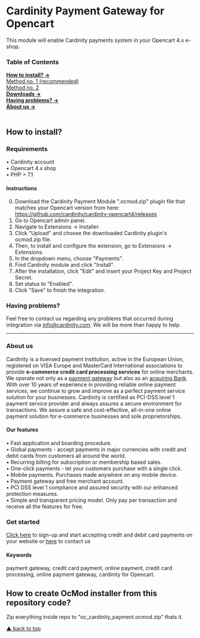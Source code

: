 # Cardinity Payment Gateway for Opencart
This module will enable Cardinity payments system in your Opencart 4.x e-shop. 

### Table of Contents  
[<b>How to install? →</b>](#how-to-install)<br>
      [Method no. 1 (recommended)](#Method-no-1-recommended)  
       [Method no. 2](#method-no-2)   
 [<b>Downloads →</b>](#downloads)<br>
 [<b>Having problems? →</b>](#Having-problems)<br>
 [<b>About us →</b>](#aboutus)<br>     
<a name="headers"/>  

## How to install?

### Requirements
• Cardinity account  
• Opencart 4.x shop  
• PHP > 7.1
<br>

#### Instructions
0. Download the Cardinity Payment Module ".ocmod.zip" plugin file that matches your Opencart version from here: https://github.com/cardinity/cardinity-opencart4/releases
1. Go to Opencart admin panel.
2. Navigate to Extensions → Installer.
3. Click "Upload" and choose the downloaded Cardinity plugin's ocmod.zip file.
4. Then, to install and configure the extension, go to Extensions → Extensions.
5. In the dropdown menu, choose "Payments".
6. Find Cardinity module and click "Install".
7. After the installation, click "Edit" and insert your Project Key and Project Secret. 
8. Set status to "Enabled".
9. Click "Save" to finish the integration.
  

### Having problems?  

Feel free to contact us regarding any problems that occurred during integration via info@cardinity.com. We will be more than happy to help.
  
-----

### About us
Cardinity is a licensed payment institution, active in the European Union, registered on VISA Europe and MasterCard International associations to provide <b>e-commerce credit card processing services</b> for online merchants. We operate not only as a <u>payment gateway</u> but also as an <u>acquiring Bank</u>. With over 10 years of experience in providing reliable online payment services, we continue to grow and improve as a perfect payment service solution for your businesses. Cardinity is certified as PCI-DSS level 1 payment service provider and always assures a secure environment for transactions. We assure a safe and cost-effective, all-in-one online payment solution for e-commerce businesses and sole proprietorships.<br>
#### Our features
• Fast application and boarding procedure.   
• Global payments - accept payments in major currencies with credit and debit cards from customers all around the world.   
• Recurring billing for subscription or membership based sales.  
• One-click payments - let your customers purchase with a single click.   
• Mobile payments. Purchases made anywhere on any mobile device.   
• Payment gateway and free merchant account.   
• PCI DSS level 1 compliance and assured security with our enhanced protection measures.   
• Simple and transparent pricing model. Only pay per transaction and receive all the features for free.

### Get started
<a href="https://cardinity.com/sign-up">Click here</a> to sign-up and start accepting credit and debit card payments on your website or <a href="https://cardinity.com/company/contact-us">here</a> to contact us 
#### Keywords
payment gateway, credit card payment, online payment, credit card processing, online payment gateway, cardinity for Opencart.     

## How to create OcMod installer from this repository code?
Zip everything inside repo to "oc_cardinity_payment.ocmod.zip" thats it.
  
 [▲ back to top](#Cardinity-Payment-Gateway-for-Opencart)
